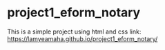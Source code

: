 # project1_eform_notary
This is a simple project using html and css
link: https://lamyeamaha.github.io/project1_eform_notary/

